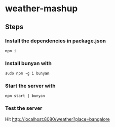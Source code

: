 # weather-mashup

## Steps

### Install the dependencies in package.json

    npm i

### Install bunyan with

    sudo npm -g i bunyan

### Start the server with

    npm start | bunyan

### Test the server

Hit [http://localhost:8080/weather?place=bangalore](http://localhost:8080/weather?place=bangalore)
